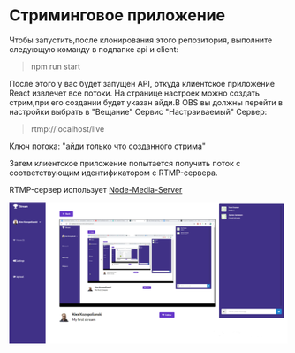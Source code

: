 # Стриминговое приложение 

Чтобы запустить,после клонирования этого репозитория, выполните следующую команду в подпапке api и client:

> npm run start

После этого у вас будет запущен API, откуда клиентское приложение React извлечет все потоки.
На странице настроек можно создать стрим,при его создании будет указан айди.В OBS вы должны перейти в настройки выбрать в "Вещание" Сервис "Настраиваемый"
Сервер:
> rtmp://localhost/live


Ключ потока: "айди только что созданного стрима"


Затем клиентское приложение попытается получить поток с соответствующим идентификатором с RTMP-сервера.

RTMP-сервер использует [Node-Media-Server](https://github.com/illuspas/Node-Media-Server)

![Пример](https://github.com/alexkozopolianski/react-streams-app/blob/master/client/public/stream2.png)


